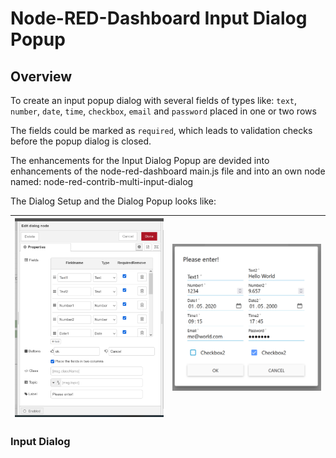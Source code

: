 # Node-RED-Dashboard Input Dialog Popup



## Overview

To create an input popup dialog  with several fields of types like:  `text`, `number`, `date`, `time`, `checkbox`, `email` and `password`  placed in one or two rows

The fields could be marked as `required`, which leads to validation checks before the popup dialog is closed.

The enhancements for the Input Dialog Popup are devided into enhancements of the node-red-dashboard main.js file and into an own node named:  node-red-contrib-multi-input-dialog

The Dialog Setup  and the Dialog Popup looks like:



|             <img src="./src/DialogSetup.png" width="250">        |          <img src="./src/DialogPopup.png" width="250">           |
|------------|-------------| 


### Input Dialog

